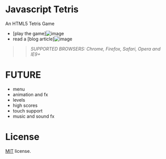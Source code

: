 Javascript Tetris
=================

An HTML5 Tetris Game

 * [play the game]![image](https://user-images.githubusercontent.com/110045968/188429698-cb1f3be1-2d80-4d7e-8b48-5c106b3054fe.png)
 * read a [blog article]![image](https://user-images.githubusercontent.com/110045968/188429767-8699ba79-6e44-4ef7-b824-458345463c8d.png)
 

>> _*SUPPORTED BROWSERS*: Chrome, Firefox, Safari, Opera and IE9+_

FUTURE
======

 * menu
 * animation and fx
 * levels
 * high scores
 * touch support
 * music and sound fx


License
=======

[MIT](http://en.wikipedia.org/wiki/MIT_License) license.


